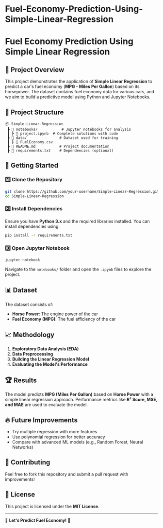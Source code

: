 # Fuel-Economy-Prediction-Using-Simple-Linear-Regression
# Fuel Economy Prediction Using Simple Linear Regression

## 📌 Project Overview
This project demonstrates the application of **Simple Linear Regression** to predict a car's fuel economy (**MPG - Miles Per Gallon**) based on its horsepower. The dataset contains fuel economy data for various cars, and we aim to build a predictive model using Python and Jupyter Notebooks.

## 📂 Project Structure
```
📦 Simple-Linear-Regression
 ┣ 📂 notebooks/           # Jupyter notebooks for analysis
 ┃ ┣ 📜 project.ipynb  # Complete solutions with code
 ┣ 📂 data/               # Dataset used for training
 ┃ ┣ 📜 FuelEconomy.csv
 ┣ 📜 README.md           # Project documentation
 ┣ 📜 requirements.txt    # Dependencies (optional)
```

## 🚀 Getting Started
### 1️⃣ Clone the Repository
```sh
git clone https://github.com/your-username/Simple-Linear-Regression.git
cd Simple-Linear-Regression
```

### 2️⃣ Install Dependencies
Ensure you have **Python 3.x** and the required libraries installed. You can install dependencies using:
```sh
pip install -r requirements.txt
```

### 3️⃣ Open Jupyter Notebook
```sh
jupyter notebook
```
Navigate to the `notebooks/` folder and open the `.ipynb` files to explore the project.

## 📊 Dataset
The dataset consists of:
- **Horse Power**: The engine power of the car
- **Fuel Economy (MPG)**: The fuel efficiency of the car

## 📈 Methodology
1. **Exploratory Data Analysis (EDA)**
2. **Data Preprocessing**
3. **Building the Linear Regression Model**
4. **Evaluating the Model's Performance**

## 🏆 Results
The model predicts **MPG (Miles Per Gallon)** based on **Horse Power** with a simple linear regression approach. Performance metrics like **R² Score, MSE, and MAE** are used to evaluate the model.

## 🔥 Future Improvements
- Try multiple regression with more features
- Use polynomial regression for better accuracy
- Compare with advanced ML models (e.g., Random Forest, Neural Networks)

## 🤝 Contributing
Feel free to fork this repository and submit a pull request with improvements!

## 📜 License
This project is licensed under the **MIT License**.

---
🚗 **Let's Predict Fuel Economy!** 🚀

